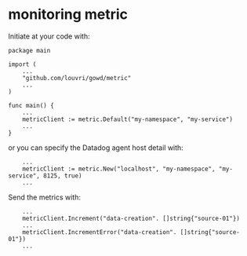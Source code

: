 # monitoring metric

Initiate at your code with:
```
package main

import (
    ...
    "github.com/louvri/gowd/metric"
    ...
)

func main() {
	...
	metricClient := metric.Default("my-namespace", "my-service")
	...
}
```
or you can specify the Datadog agent host detail with:
```
    ...
    metricClient := metric.New("localhost", "my-namespace", "my-service", 8125, true)
    ...
```

Send the metrics with:
```
    ...
    metricClient.Increment("data-creation". []string{"source-01"})
    ...
    metricClient.IncrementError("data-creation". []string{"source-01"})
    ...
```
